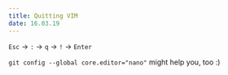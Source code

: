 ```yaml
---
title: Quitting VIM
date: 16.03.19
---
```


`Esc` -> `:` -> `q` -> `!` -> `Enter`

`git config --global core.editor="nano"` might help you, too :)
